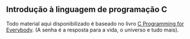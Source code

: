 ## Introdução à linguagem de programação C

Todo material aqui disponibilizado é baseado no livro [C Programming for Everybody](https://www.cc4e.com/index.php).
(A senha é a resposta para a vida, o universo e tudo mais).